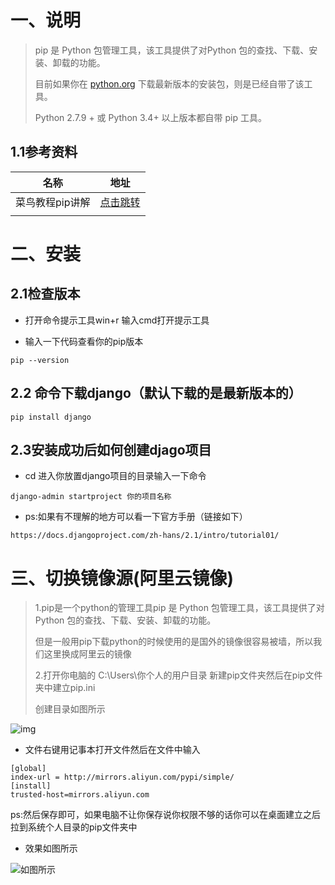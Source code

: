 # 一、说明

> pip 是 Python 包管理工具，该工具提供了对Python 包的查找、下载、安装、卸载的功能。
>
> 目前如果你在 [python.org](https://www.python.org/) 下载最新版本的安装包，则是已经自带了该工具。
>
> Python 2.7.9 + 或 Python 3.4+ 以上版本都自带 pip 工具。

## 1.1参考资料

| 名称            | 地址                                                         |
| --------------- | ------------------------------------------------------------ |
| 菜鸟教程pip讲解 | [点击跳转](https://www.runoob.com/w3cnote/python-pip-install-usage.html) |
|                 |                                                              |



# 二、安装

##  2.1检查版本

- 打开命令提示工具win+r  输入cmd打开提示工具

* 输入一下代码查看你的pip版本

```shell
pip --version
```

## 2.2 命令下载django（默认下载的是最新版本的）

```shell
pip install django
```

## 2.3安装成功后如何创建djago项目

- cd 进入你放置django项目的目录输入一下命令

```shell
django-admin startproject 你的项目名称
```

- ps:如果有不理解的地方可以看一下官方手册（链接如下）

```apl
https://docs.djangoproject.com/zh-hans/2.1/intro/tutorial01/
```

# 三、切换镜像源(阿里云镜像)

> 1.pip是一个python的管理工具pip 是 Python 包管理工具，该工具提供了对Python 包的查找、下载、安装、卸载的功能。
>
>  但是一般用pip下载python的时候使用的是国外的镜像很容易被墙，所以我们这里换成阿里云的镜像
>
> 2.打开你电脑的 C:\Users\你个人的用户目录 新建pip文件夹然后在pip文件夹中建立pip.ini
>
> 创建目录如图所示



![img](https://yaoliuyang-blog-images.oss-cn-beijing.aliyuncs.com/blogImages/1922055-20200822155741995-69061909.jpg)

- 文件右键用记事本打开文件然后在文件中输入

```shell
[global] 
index-url = http://mirrors.aliyun.com/pypi/simple/ 
[install] 
trusted-host=mirrors.aliyun.com
```

ps:然后保存即可，如果电脑不让你保存说你权限不够的话你可以在桌面建立之后拉到系统个人目录的pip文件夹中

- 效果如图所示

 ![如图所示](https://yaoliuyang-blog-images.oss-cn-beijing.aliyuncs.com/blogImages/ASjshfNGHY26g3P.jpg)
